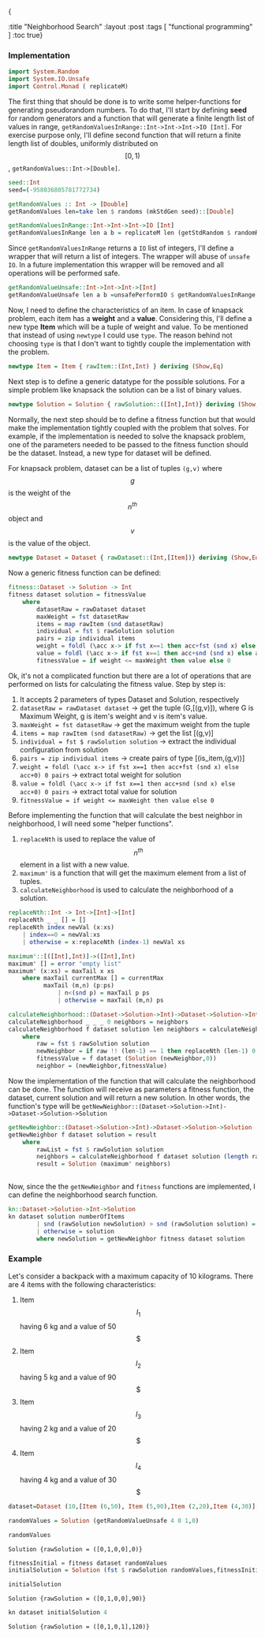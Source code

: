 {

 :title "Neighborhood Search"
 :layout :post
 :tags [ "functional programming" ]
 :toc true}


### Implementation


```haskell
import System.Random
import System.IO.Unsafe
import Control.Monad ( replicateM)
```

The first thing that should be done is to write some helper-functions for generating pseudorandom numbers. To do that, I'll start by defining **seed** for random generators and a function that will generate a finite length list of values in range, `getRandomValuesInRange::Int->Int->Int->IO [Int]`. For exercise purpose only, I'll define second function that will return a finite length list of doubles, uniformly distributed on $$[0,1)$$, `getRandomValues::Int->[Double]`.


```haskell
seed::Int
seed=(-958036805781772734)
```


```haskell
getRandomValues :: Int -> [Double]
getRandomValues len=take len $ randoms (mkStdGen seed)::[Double]
```


```haskell
getRandomValuesInRange::Int->Int->Int->IO [Int]
getRandomValuesInRange len a b = replicateM len (getStdRandom $ randomR (a,b))
```

Since `getRandomValuesInRange` returns a `IO` list of integers, I'll define a wrapper that will return a list of integers. The wrapper will abuse of `unsafe IO`. In a future implementation this wrapper will be removed and all operations will be performed safe.


```haskell
getRandomValueUnsafe::Int->Int->Int->[Int]
getRandomValueUnsafe len a b =unsafePerformIO $ getRandomValuesInRange len a b
```

Now, I need to define the characteristics of an item. In case of knapsack problem, each item has a **weight** and a **value**. Considering this, I'll define a new type **Item** which will be a tuple of weight and value. To be mentioned that instead of using `newtype` I could use `type`. The reason behind not choosing `type` is that I don't want to tightly couple the implementation with the problem.


```haskell
newtype Item = Item { rawItem::(Int,Int) } deriving (Show,Eq)
```

Next step is to define a generic datatype for the possible solutions. For a simple problem like knapsack the solution can be a list of binary values.


```haskell
newtype Solution = Solution { rawSolution::([Int],Int)} deriving (Show,Eq)
```

Normally, the next step should be to define a fitness function but that would make the implementation tightly coupled with the problem that solves. For example, if the implementation is needed to solve the knapsack problem, one of the parameters needed to be passed to the fitness function should be the dataset. Instead, a new type for dataset will be defined. 

For knapsack problem, dataset can be a list of tuples `(g,v)` where $$g$$ is the weight of the $$n^{th}$$ object and $$v$$ is the value of the object.


```haskell
newtype Dataset = Dataset { rawDataset::(Int,[Item])} deriving (Show,Eq)
```

Now a generic fitness function can be defined:


```haskell
fitness::Dataset -> Solution -> Int
fitness dataset solution = fitnessValue
    where
        datasetRaw = rawDataset dataset
        maxWeight = fst datasetRaw
        items = map rawItem (snd datasetRaw)
        individual = fst $ rawSolution solution
        pairs = zip individual items
        weight = foldl (\acc x-> if fst x==1 then acc+fst (snd x) else acc+0) 0 pairs
        value = foldl (\acc x-> if fst x==1 then acc+snd (snd x) else acc+0) 0 pairs
        fitnessValue = if weight <= maxWeight then value else 0
```

Ok, it's not a complicated function but there are a lot of operations that are performed on lists for calculating the fitness value. Step by step is:

1. It accepts 2 parameters of types Dataset and Solution, respectively
2. `datasetRaw = rawDataset dataset` -> get the tuple (G,[(g,v)]), where G is Maximum Weight, g is item's weight and v is item's value.
3. `maxWeight = fst datasetRaw` -> get the maximum weight from the tuple
4. `items = map rawItem (snd datasetRaw)` -> get the list [(g,v)]
5. `individual = fst $ rawSolution solution` -> extract the individual configuration from solution
6. `pairs = zip individual items` -> create pairs of type [(is_item,(g,v))]
7. `weight = foldl (\acc x-> if fst x==1 then acc+fst (snd x) else acc+0) 0 pairs` -> extract total weight for solution
8. `value = foldl (\acc x-> if fst x==1 then acc+snd (snd x) else acc+0) 0 pairs` -> extract total value for solution
9. `fitnessValue = if weight <= maxWeight then value else 0`

Before implementing the function that will calculate the best neighbor in neighborhood, I will need some "helper functions".

1. `replaceNth` is used to replace the value of $$n^{th}$$ element in a list with a new value.
2. `maximum'` is a function that will get the maximum element from a list of tuples.
3. `calculateNeighborhood` is used to calculate the neighborhood of a solution.


```haskell
replaceNth::Int -> Int->[Int]->[Int]
replaceNth _ _ [] = []
replaceNth index newVal (x:xs)
    | index==0 = newVal:xs
    | otherwise = x:replaceNth (index-1) newVal xs
```


```haskell
maximum'::[([Int],Int)]->([Int],Int)
maximum' [] = error "empty list"
maximum' (x:xs) = maxTail x xs
    where maxTail currentMax [] = currentMax
          maxTail (m,n) (p:ps)
              | n<(snd p) = maxTail p ps
              | otherwise = maxTail (m,n) ps
```


```haskell
calculateNeighborhood::(Dataset->Solution->Int)->Dataset->Solution->Int->[([Int],Int)]->[([Int],Int)]
calculateNeighborhood _ _ _ 0 neighbors = neighbors
calculateNeighborhood f dataset solution len neighbors = calculateNeighborhood f dataset solution (len-1) (neighbor:neighbors)
    where
        raw = fst $ rawSolution solution
        newNeighbor = if raw !! (len-1) == 1 then replaceNth (len-1) 0 raw else replaceNth (len-1) 1 raw
        fitnessValue = f dataset (Solution (newNeighbor,0))
        neighbor = (newNeighbor,fitnessValue)
```

Now the implementation of the function that will calculate the neighborhood can be done. The function will receive as parameters a fitness function, the dataset, current solution and will return a new solution. In other words, the function's type will be `getNewNeighbor::(Dataset->Solution->Int)->Dataset->Solution->Solution`


```haskell
getNewNeighbor::(Dataset->Solution->Int)->Dataset->Solution->Solution
getNewNeighbor f dataset solution = result 
    where
        rawList = fst $ rawSolution solution
        neighbors = calculateNeighborhood f dataset solution (length rawList) []
        result = Solution (maximum' neighbors)
        
```

Now, since the the `getNewNeighbor` and `fitness` functions are implemented, I can define the neighborhood search function.


```haskell
kn::Dataset->Solution->Int->Solution
kn dataset solution numberOfItems
        | snd (rawSolution newSolution) > snd (rawSolution solution) = kn dataset newSolution numberOfItems
        | otherwise = solution
        where newSolution = getNewNeighbor fitness dataset solution
```

### Example

Let's consider a backpack with a maximum capacity of 10 kilograms. There are 4 items with the following characteristics:
1. Item $$I_1$$ having 6 kg and a value of 50 $$\$$$
2. Item $$I_2$$ having 5 kg and a value of 90 $$\$$$
3. Item $$I_3$$ having 2 kg and a value of 20 $$\$$$
4. Item $$I_4$$ having 4 kg and a value of 30 $$\$$$



```haskell
dataset=Dataset (10,[Item (6,50), Item (5,90),Item (2,20),Item (4,30)])
```


```haskell
randomValues = Solution (getRandomValueUnsafe 4 0 1,0)
```


```haskell
randomValues
```


    Solution {rawSolution = ([0,1,0,0],0)}



```haskell
fitnessInitial = fitness dataset randomValues
initialSolution = Solution (fst $ rawSolution randomValues,fitnessInitial)
```


```haskell
initialSolution
```


    Solution {rawSolution = ([0,1,0,0],90)}



```haskell
kn dataset initialSolution 4
```


    Solution {rawSolution = ([0,1,0,1],120)}


